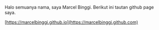 Halo semuanya nama, saya Marcel Binggi.
Berikut ini tautan github page saya.

[https://marcelbinggi.github.io](https://marcelbinggi.github.com)
